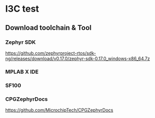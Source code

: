 # I3C test


## Download toolchain & Tool
### Zephyr SDK
https://github.com/zephyrproject-rtos/sdk-ng/releases/download/v0.17.0/zephyr-sdk-0.17.0_windows-x86_64.7z


### MPLAB X IDE


### SF100


### CPGZephyrDocs
https://github.com/MicrochipTech/CPGZephyrDocs



